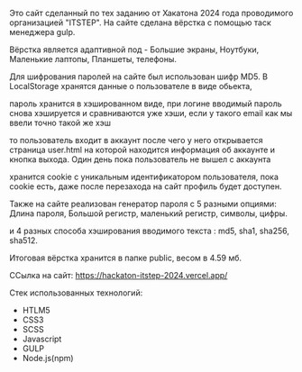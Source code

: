Это сайт сделанный по тех заданию от Хакатона 2024 года проводимого организацией "ITSTEP". На сайте сделана вёрстка с помощью таск менеджера gulp. 

Вёрстка является адаптивной под - Большие экраны, Ноутбуки, Маленькие лаптопы, Планшеты, телефоны.

Для шифрования паролей на сайте был использован шифр MD5. В LocalStorage хранятся данные о пользователе в виде обьекта, 

пароль хранится в хэшированном виде, при логине вводимый пароль снова хэшируется и сравниваются уже хэши, если у такого email как мы ввели точно такой же хэш

то пользователь входит в аккаунт после чего у него открывается страница user.html на которой находится информация об аккаунте и кнопка выхода. Один день пока пользователь не вышел с аккаунта

хранится cookie с уникальным идентификатором пользователя, пока cookie есть, даже после перезахода на сайт профиль будет доступен.

Также на сайте реализован генератор пароля с 5 разными опциями: Длина пароля, Большой регистр, маленький регистр, символы, цифры.

и 4 разных способа хэширования вводимого текста : md5, sha1, sha256, sha512.

Итоговая вёрстка хранится в папке public, весом в 4.59 мб.

ССылка на сайт: https://hackaton-itstep-2024.vercel.app/

Стек использованных технологий:
- HTLM5
- CSS3
- SCSS
- Javascript
- GULP
- Node.js(npm)
